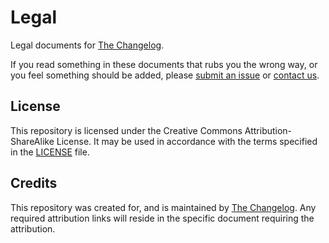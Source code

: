 # Legal

Legal documents for [The Changelog](http://thechangelog.com/).

If you read something in these documents that rubs you the wrong way, or you feel something should be added, please [submit an issue](https://github.com/thechangelog/legal/issues/new) or [contact us](http://thechangelog.com/contact/).

## License

This repository is licensed under the Creative Commons Attribution-ShareAlike License. It may be used in accordance with the terms specified in the [LICENSE](/LICENSE.md) file.

## Credits

This repository was created for, and is maintained by [The Changelog](http://thechangelog.com/). Any required attribution links will reside in the specific document requiring the attribution.